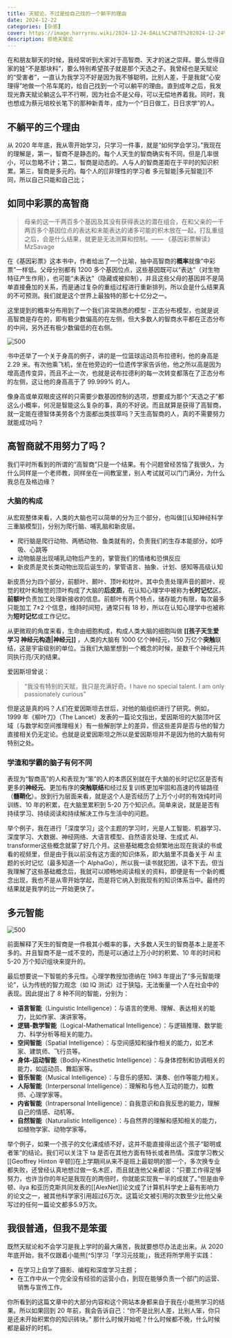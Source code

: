 ```yaml
---
title: 天赋论，不过是给自己找的一个躺平的理由
date: 2024-12-22
categories: [杂感]
cover: https://image.harryrou.wiki/2024-12-24-DALL%C2%B7E%202024-12-24%2011.41.31%20-%20A%20fusion%20of%20a%20human%20brain%20and%20the%20cosmos-%20featuring%20a%20detailed%20side%20view%20of%20a%20human%20brain%20with%20its%20complex%20neural%20network.%20Certain%20brain%20regions-%20such.webp
description: 拒绝天赋论
---
```


在和朋友聊天的时候，我经常听到大家对于高智商、天才的迷之崇拜。要么觉得自家的娃“不是那块料”，要么特别希望孩子就是那个天选之子。我曾经也是天赋论的“受害者”，一直认为我学习不好是因为我不够聪明，比别人差，于是我就“心安理得”地做一个吊车尾的，给自己找到一个可以躺平的理由。直到成年之后，我发现光靠天赋论躺这么平不行啊，因为社会不是父母，可以无偿地养着我。同时，我也想成为蔡元培校长笔下的那种新青年，成为一个“日日做工，日日求学”的人。

## 不躺平的三个理由

从 2020 年年底，我从零开始学习，只学习一件事，就是“如何学会学习。”我现在的理解是，第一，智商不是静态的。每个人天生的智商确实有不同，但是几率很小，可以忽略不计；第二，智商是动态的。人与人的智商差距在于平时的知识积累。第三，智商是多元的。每个人的[[非理性的学习者 多元智能|多元智能]]不同，所以自己只能和自己比；

## 如同中彩票的高智商

> 母亲的这一千两百多个基因及其没有获得表达的潜在组合，在和父亲的一千两百多个基因位点的表达和未能表达的诸多可能的积木放在一起，打乱重组之后，会是什么结果，就更是无法测算和控制。—— 《基因彩票解读》MzSavage

在《基因彩票》这本书中，作者给出了一个比喻，抽中高智商的**概率**就像“中彩票”一样低。父母分别都有 1200 多个基因位点，这些基因既可以“表达”（对生物特征产生作用），也可能“未表达”（隐藏或被抑制），并且这些父母的基因并不是简单直接叠加的关系，而是通过复杂的重组过程进行重新排列，所以会是什么结果真的不可预测。我们就是这个世界上最独特的那七十亿分之一。

这里提到的概率分布用到了一个我们非常熟悉的模型 - 正态分布模型，也就是说高智商是存在的，即有极少数偏高的在左侧，但大多数人的智商水平都在正态分布的中间，另外还有极少数偏低的在右侧。

![500](https://image.harryrou.wiki/2024-12-23-122659.png)


书中还举了一个关于身高的例子，讲的是一位篮球运动员布拉德利，他的身高是 2.29 米。有次他乘飞机，坐在他旁边的一位遗传学家告诉他，他之所以高是因为增高遗传变异，而且不止一次，也就是说布拉德利的每一次转变都落在了正态分布的左侧，这让他的身高高于了 99.999% 的人。

像身高或单双眼皮这样的只需要少数基因控制的选项，想要成为那个“天选之子”都这么小概率，何况是智能这么复杂的事，真的不好说。而且就算是获得了高智商，就一定能在德智体美劳各个方面都出类拔萃吗？天生高智商的人，真的不需要努力就能成功吗？

## 高智商就不用努力了吗？

<!-- ![500](https://image.harryrou.wiki/2024-12-24-DALL%C2%B7E%202024-12-24%2011.41.31%20-%20A%20fusion%20of%20a%20human%20brain%20and%20the%20cosmos-%20featuring%20a%20detailed%20side%20view%20of%20a%20human%20brain%20with%20its%20complex%20neural%20network.%20Certain%20brain%20regions-%20such.webp) -->

我们平时所看到的所谓的“高智商”只是一个结果。有个问题曾经苦恼了我很久，为什么同样是一个老师教，同样坐在一间教室里，别人考试就可以门门满分，为什么我总在及格边缘？

### 大脑的构成

从宏观整体来看，人类的大脑也可以简单的分为三个部分，也叫做[[认知神经科学 三重脑模型]]，分别为爬行脑、哺乳脑和新皮层。

- 爬行脑是爬行动物、两栖动物、鱼类就有的，负责我们的生存本能部分，如呼吸、心跳等
- 动物脑是出现哺乳动物后产生的，掌管我们的情绪和恐惧反应
- 新皮质是灵长类动物出现后诞生的，掌管语言、抽象、计划、感知等高级认知

新皮质分为四个部分，前额叶、颞叶、顶叶和枕叶。其中负责处理声音的颞叶、视觉的枕叶和触觉的顶叶构成了大脑的**后皮质**，在认知心理学中被称为**长时记忆**区。**前额叶**负责加工处理新接收的信息。前额叶有两个特点，储存能力有限，每次最多只能加工 7±2 个信息，维持时间短，通常只有 18 秒，所以在认知心理学中也被称为**短时记忆**或工作记忆。

从更微观的角度来看，生命由细胞构成，构成人类大脑的细胞叫做 **[[孩子天生爱学习 神经元构造|神经元]]** ，人类的大脑有 1000 亿个神经元，150 万亿个**突触**联结，这是宇宙级别的单位。当我们大脑里想到一个概念的时候，是数千个神经元共同执行亮/灭的结果。

爱因斯坦曾说：

> “我没有特别的天赋，我只是充满好奇。I have no special talent. I am only passionately curious”

但是这是真的吗？人们在爱因斯坦去世后，对他的脑组织进行了研究。例如，1999 年《柳叶刀》（The Lancet）发表的一篇论文指出，爱因斯坦的大脑顶叶区域（与数学和空间推理相关）有一些解剖学上的差异，但这些差异是否与他的智力直接相关仍无定论。也就是说爱因斯坦之所以是爱因斯坦并不是因为他的大脑有何特别之处。


### 学渣和学霸的脑子有何不同

表现为“智商高”的人和表现为“笨”的人的本质区别就在于大脑的长时记忆区是否有更多的**神经元**、更加有序的**突触联结**和经过反复训练更加牢固和高速的传输路径（**髓鞘化**）。放到行为层面来看，就是这个人是否经历了上万个小时的有效纯时间训练、10 年的积累，在大脑里累积到 5-20 万个知识点。简单来说，就是是否有持续学习、持续阅读和持续解决工作与生活中的问题。

举个例子，我在进行「深度学习」这个主题的学习时，光是人工智能、机器学习、深度学习、大数据、神经网络、大语言模型、自然语言处理、生成式 AI、transformer这些概念就蒙了好几个月。这些基础概念会频繁地出现在我读的书或看的视频里，但是由于我以前没有这方面的知识体系，即大脑里不具备关于 AI 主题的长时记忆（最多知道一个 AlphaGo），所以我一读书就犯困，读不下去。但当我理解了这些基础概念后，我就可以顺畅地阅读相关的资料，即便是有一个新的概念出现，我也不是从零开始学起，而是将它纳入到我现有的知识体系当中。最终的结果就是我学的比一开始更快了。

## 多元智能

![500](https://image.harryrou.wiki/2024-12-24-040307.png)

前面解释了天生的智商是一件极其小概率的事，大多数人天生的智商基本上是差不多的。并且智商不是一成不变的，而是可以通过上万小时的积累、10 年的时间和 5-20 万个知识组块来提升的。

最后想要说一下智能的多元性。心理学教授加德纳在 1983 年提出了“多元智能理论”，认为传统的智力观念（如 IQ 测试）过于狭隘，无法衡量一个人在社会中的表现。因此提出了 8 种不同的智能，分别为：

- **语言智能**（Linguistic Intelligence）：与语言的使用、理解、表达相关的能力，比如作家、演讲家等。
- **逻辑-数学智能**（Logical-Mathematical Intelligence）：与逻辑推理、数学能力、科学分析等相关的能力。
- **空间智能**（Spatial Intelligence）：与空间感知和操作相关的能力，如艺术家、建筑师、飞行员等。
- **身体-运动智能**（Bodily-Kinesthetic Intelligence）：与身体控制和协调相关的能力，如运动员、舞蹈家等。
- **音乐智能**（Musical Intelligence）：与音乐的感知、演奏、创作等能力相关。
- **人际智能**（Interpersonal Intelligence）：理解和与他人互动的能力，如教师、心理学家等。
- **内省智能**（Intrapersonal Intelligence）：自我意识和自我反思的能力，理解自己的情感、动机等。
- **自然智能**（Naturalistic Intelligence）：与自然界的理解和感知相关的能力，如植物学家、动物学家等。

举个例子，如果一个孩子的文化课成绩不好，这并不能直接得出这个孩子“聪明或者笨”的结论。我们可以关注下 ta 是否在其他方面有特长或者热情。深度学习教父[[Geoffrey Hinton 辛顿]]在上学期间从来不是班上最聪明的那一个，多次换专业都失败，还曾经认真地想过做一名木匠，而且就连他父亲都说：“只要工作得足够努力，也许当你的年纪是我现在的两倍时，你就能实现我一半的成就了。”但是由辛顿、ilya 和亚历克斯共同发表的[[AlexNet]]论文成了计算机科学史上最有影响力的论文之一，被其他科学家引用超过6万次。这篇论文被引用的次数至少比他父亲写过的任何一篇论文都多5.9万次。

## 我很普通，但我不是笨蛋

既然天赋论和不会学习是我上学时的最大痛苦，我就要想尽办法走出来。从 2020年底开始，我不仅跟着小能熊[^5]学习「学习元技能」，我还将所学用于实践：

- 在学习上自学了摄影、编程和深度学习主题；
- 在工作中从一个完全没有经验的运营小白，到现在能够负责一个部门的运营、销售与宣传工作。

你所看到的这篇文章中的大部分内容和这个网站本身都来自于我在小能熊学习的结果。所以如果回到 20 年前，我会告诉自己：“你不是比别人差，比别人笨，你只是还未开始积累你的知识砖块。” 那什么时候开始呢？什么时候都不晚，什么时候都是最好的时机。